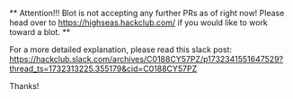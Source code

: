 ** Attention!!! Blot is not accepting any further PRs as of right now! Please head over to https://highseas.hackclub.com/ if you would like to work toward a blot. **

For a more detailed explanation, please read this slack post: https://hackclub.slack.com/archives/C0188CY57PZ/p1732341551647529?thread_ts=1732313225.355179&cid=C0188CY57PZ

Thanks!
